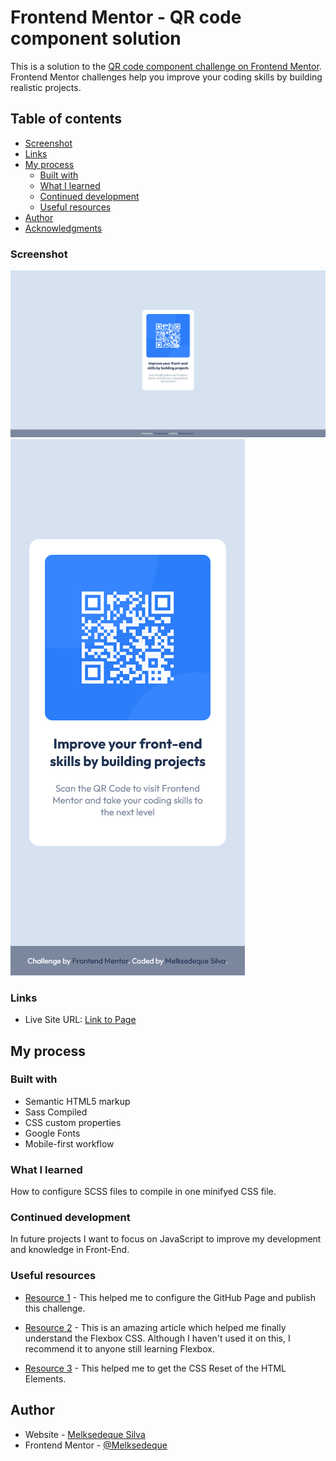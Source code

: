 # Frontend Mentor - QR code component solution

This is a solution to the [QR code component challenge on Frontend Mentor](https://www.frontendmentor.io/challenges/qr-code-component-iux_sIO_H). Frontend Mentor challenges help you improve your coding skills by building realistic projects. 

## Table of contents

- [Screenshot](#screenshot)
- [Links](#links)
- [My process](#my-process)
  - [Built with](#built-with)
  - [What I learned](#what-i-learned)
  - [Continued development](#continued-development)
  - [Useful resources](#useful-resources)
- [Author](#author)
- [Acknowledgments](#acknowledgments)

### Screenshot

![](./screenshot-desktop.jpg)
![](./screenshot-mobile.jpg)

### Links

- Live Site URL: [Link to Page](https://melksedeque.github.io/qr-code-component/)

## My process

### Built with

- Semantic HTML5 markup
- Sass Compiled
- CSS custom properties
- Google Fonts
- Mobile-first workflow

### What I learned

How to configure SCSS files to compile in one minifyed CSS file.

### Continued development

In future projects I want to focus on JavaScript to improve my development and knowledge in Front-End.

### Useful resources

- [Resource 1](https://www.freecodecamp.org/news/publish-your-website-netlify-github/) - This helped me to configure the GitHub Page and publish this challenge.

- [Resource 2](https://css-tricks.com/snippets/css/a-guide-to-flexbox/) - This is an amazing article which helped me finally understand the Flexbox CSS. Although I haven't used it on this, I recommend it to anyone still learning Flexbox.

- [Resource 3](https://www.boag.online/blog/css-reset) - This helped me to get the CSS Reset of the HTML Elements.

## Author

- Website - [Melksedeque Silva](https://github.com/Melksedeque/)
- Frontend Mentor - [@Melksedeque](https://www.frontendmentor.io/profile/Melksedeque)